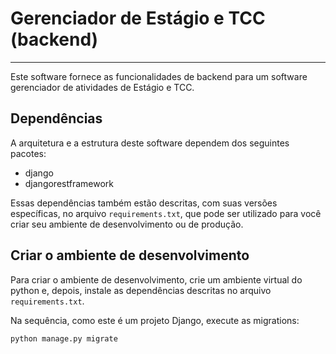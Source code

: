 # Gerenciador de Estágio e TCC (backend)

---

Este software fornece as funcionalidades de backend para um software gerenciador de atividades de Estágio e TCC.

## Dependências

A arquitetura e a estrutura deste software dependem dos seguintes pacotes:

* django
* djangorestframework

Essas dependências também estão descritas, com suas versões específicas, no arquivo `requirements.txt`, que pode ser utilizado para você criar seu ambiente de desenvolvimento ou de produção.

## Criar o ambiente de desenvolvimento

Para criar o ambiente de desenvolvimento, crie um ambiente virtual do python e, depois, instale as dependências descritas no arquivo `requirements.txt`.

Na sequência, como este é um projeto Django, execute as migrations:

```
python manage.py migrate
```

